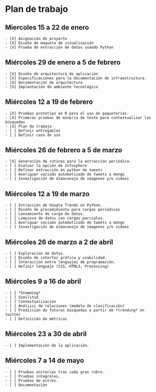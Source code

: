 Plan de trabajo
=================================

Miercoles 15 a 22 de enero
----------------------------------------------

~~~
- [X] Asignación de proyecto
- [X] Diseño de maqueta de visualización
- [X] Prueba de extracción de datos usando Python
~~~

Miércoles 29 de enero a 5 de febrero
----------------------------------------------

~~~
- [X] Diseño de arquitectura de aplicación
- [X] Especificaciones para la documentación de infraestructura.
- [X] Documentación de arquitectura
- [X] Implantación de ambiente tecnológico
~~~


Miércoles 12 a 19 de febrero
----------------------------------------------

~~~
- [X] Pruebas prototipo en R para el uso de paqueterías.
- [X] Primeras pruebas de minería de texto para contextualizar las búsquedas
- [X] Plan de trabajo
- [ ] Definir entregables
- [ ] Definir caso de uso
~~~



Miércoles 26 de febrero a 5 de marzo
----------------------------------------------

~~~
- [X] Generación de rutinas para la extracción periódica.
- [ ] Evaluar la opción de Infosphere
- [ ] Refinar extracción en python de tweets
- [ ] Averiguar vaciado automatizado de tweets a mongo
- [ ] Investigación de almacenaje de imagenes y/o videos
~~~


Miércoles 12 a 19 de marzo
----------------------------------------------

~~~
- [ ] Extracción de Google Trends en Python.
- [ ] Diseño de procedimiento para cargas periódicas
- [ ] Lanzamiento de carga de datos.
- [ ] Limpieza de datos con cargas parciales.
- [ ] Averiguar vaciado automatizado de tweets a mongo
- [ ] Investigación de almacenaje de imagenes y/o videos
~~~

Miércoles 26 de marzo a 2 de abril
----------------------------------------------

~~~
- [ ] Exploración de datos.
- [ ] Diseño de interfaz gráfica y usabilidad.
- [ ] Interacción entre lenguajes de programación.
- [ ] Definir lenguaje (CSS, HTML5, Processing)
~~~


Miércoles 9 a 16 de abril
----------------------------------------------

~~~
- [ ] *Stemming*
- [ ] Similitud
- [ ] Contextualización
- [ ] Análisis de relaciones (modelo de clasificación)
- [ ] Predicción de futuras búsquedas a partir de *trending* en twitter
- [ ] Definición de métricas
~~~

Miércoles 23 a 30 de abril
----------------------------------------------

~~~
- [ ] Implementación de la aplicación.
~~~

Miércoles 7 a 14 de mayo
----------------------------------------------

~~~
- [ ] Pruebas unitarias tras cada gran rubro.
- [ ] Pruebas integrales.
- [ ] Pruebas de estrés.
- [ ] Documentación
~~~
